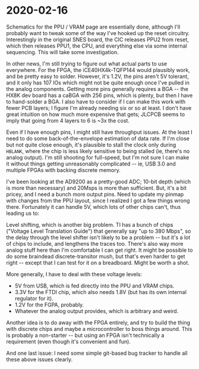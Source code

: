 # 2020-02-16

Schematics for the PPU / VRAM page are essentially done, although I'll probably
want to tweak some of the way I've hooked up the reset circuitry.
Interestingly in the original SNES board, the CIC releases PPU2 from reset,
which then releases PPU1, the CPU, and everything else via some internal
sequencing.  This will take some investigation.

In other news, I'm still trying to figure out what actual parts to use
everywhere.  For the FPGA, the iCE40HX4k-TQFP144 would plausibly work, and be
pretty easy to solder.  However, it's 1.2V, the pins aren't 5V tolerant, and it
only has 107 IOs which might not be quite enough once I've pulled in the analog
components.  Getting more pins generally requires a BGA -- the HX8K dev board
has a caBGA with 256 pins, which is plenty, but then I have to hand-solder a
BGA.  I also have to consider if I can make this work with fewer PCB layers; I
figure I'm already needing six or so at least.  I don't have great intuition on
how much more expensive that gets; JLCPCB seems to imply that going from 4
layers to 6 is ~3x the cost.

Even if I have enough pins, I might still have throughput issues.  At the least
I need to do some back-of-the-envelope estimation of data rate.  If I'm close
but not quite close enough, it's plausible to stall the clock only during
`HBLANK`, where the chip is less likely sensitive to being stalled (ie, there's
no analog output).  I'm still shooting for full-speed, but I'm not sure I can
make it without things getting unreasonably complicated -- ie, USB 3.0 and
multiple FPGAs with backing discrete memory.

I've been looking at the AD9200 as a pretty-good ADC; 10-bit depth (which is
more than necessary) and 20Msps is more than sufficient.  But, it's a bit
pricey, and I need a bunch more output pins.  Need to update my pinmap with
changes from the PPU layout, since I realized I got a few things wrong there.
Fortunately it can handle 5V, which lots of other chips can't, thus leading us
to:

Level shifting, which is another big problem.  TI has a bunch of chips
("Voltage Level Translation Guide") that generally say "up to 380 Mbps", so the
delay through the level shifter isn't likely to be a problem -- but it's a lot
of chips to include, and lengthens the traces too.  There's also way more
analog stuff here than I'm comfortable I can get right.  It might be possible
to do some braindead discrete-transitor mush, but that's even harder to get
right -- except that I can test for it on a breadboard.  Might be worth a shot.

More generally, I have to deal with these voltage levels:

*   5V from USB, which is fed directly into the PPU and VRAM chips.
*   3.3V for the FTDI chip, which also needs 1.8V (but has its own internal
    regulator for it).
*   1.2V for the FGPA, probably.
*   Whatever the analog output provides, which is arbitrary and weird.

Another idea is to do away with the FPGA entirely, and try to build the thing
with discrete chips and maybe a microcontroller to boss things around.  This is
probably a non-starter -- but using an FPGA isn't technically a requirement
(even though it's convenient and fun).

And one last issue: I need some simple git-based bug tracker to handle all
these above issues clearly.

